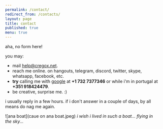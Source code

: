 ```yaml
---
permalink: /contact/
redirect_from: /contacts/
layout: page
title: contact
published: true
menu: true
---
```


aha, no form here!

you may:

- mail [help@cregox.net](mailto:help@cregox.net).
- reach me online. on hangouts, telegram, discord, twitter, skype, whatsapp, facebook, etc.
- **try** calling me with [google](//en.wikipedia.org/wiki/GrandCentral) at **+1 732 7377346** or while i'm in portugal at **+351 918424479**.
- be creative, surprise me. :)

i usually reply in a few hours. if i don't answer in a couple of days, by all means do nag me again.

![ana boat](caue on ana boat.jpeg)
*i wish i lived in such a boat... flying in the sky...*
